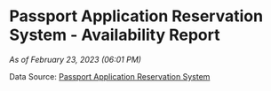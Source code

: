# Passport Application Reservation System - Availability Report

*As of February 23, 2023 (06:01 PM)*

Data Source: [Passport Application Reservation System](https://eservices.immigration.gov.lk:8443/appointment/pages/reservationApplication.xhtml)